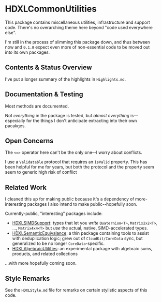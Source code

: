 # HDXLCommonUtilities

This package contains miscellaneous utilities, infrastructure and support code. There's no overarching theme here beyond "code used everywhere else". 

I'm still in the process of slimming this package down, and thus between now and `0.1.0` expect even more of non-essential code to be moved out into its own packages.

## Contents & Status Overview

I've put a longer summary of the highlights in `Highlights.md`. 

## Documentation & Testing

Most methods are documented.

Not *everything* in the package is tested, but *almost everything* is—especially for the things I don't anticipate extracting into their own pacakges.

## Open Concerns

The `<=>` operator here can't be the only one--I worry about conflicts.

I use a `Validatable` protocol that requires an `isValid` property. This has been helpful for me for years, but both the protocol and the property seem seem to generic  high risk of conflict 

## Related Work

I cleaned this up for making public because it's a dependency of more-interesting packages I also intend to make public--hopefully soon.

Currently-public, "interesting" packages include:

- [HDXLSIMDSupport](https://github.com/plx/HDXLSIMDSupport): types that let you *write* `Quaternion<T>`, `Matrix2x2<T>`, ..., `Matrix4x4<T>` but *use* the actual, native, SIMD-accelerated types.
- [HDXLSemanticEquivalance](https://github.com/plx/HDXLSemanticEquivalence): a thin package containing tools to assist with deduplication logic; grew out of `CloudKit/CoreData` sync, but generalized to be no longer `CoreData`-specific.
- [HDXLAlgebraicUtilities](https://github.com/plx/HDXLAlgebraicUtilities): an experimental package with algebraic sums, products, and related collections

...with more hopefully coming soon.

## Style Remarks

See the `HDXLStyle.md` file for remarks on certain stylistic aspects of this code.
